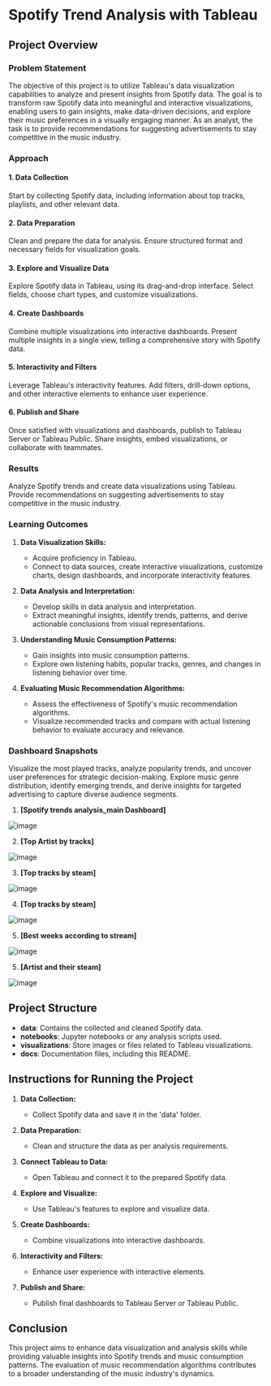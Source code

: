 # Spotify Trend Analysis with Tableau

## Project Overview

### Problem Statement

The objective of this project is to utilize Tableau's data visualization capabilities to analyze and present insights from Spotify data. The goal is to transform raw Spotify data into meaningful and interactive visualizations, enabling users to gain insights, make data-driven decisions, and explore their music preferences in a visually engaging manner. As an analyst, the task is to provide recommendations for suggesting advertisements to stay competitive in the music industry.

### Approach

#### 1. Data Collection
Start by collecting Spotify data, including information about top tracks, playlists, and other relevant data.

#### 2. Data Preparation
Clean and prepare the data for analysis. Ensure structured format and necessary fields for visualization goals.


#### 3. Explore and Visualize Data
Explore Spotify data in Tableau, using its drag-and-drop interface. Select fields, choose chart types, and customize visualizations.

#### 4. Create Dashboards
Combine multiple visualizations into interactive dashboards. Present multiple insights in a single view, telling a comprehensive story with Spotify data.

#### 5. Interactivity and Filters
Leverage Tableau's interactivity features. Add filters, drill-down options, and other interactive elements to enhance user experience.

#### 6. Publish and Share
Once satisfied with visualizations and dashboards, publish to Tableau Server or Tableau Public. Share insights, embed visualizations, or collaborate with teammates.

### Results

Analyze Spotify trends and create data visualizations using Tableau. Provide recommendations on suggesting advertisements to stay competitive in the music industry.

### Learning Outcomes

1. **Data Visualization Skills:**
   - Acquire proficiency in Tableau.
   - Connect to data sources, create interactive visualizations, customize charts, design dashboards, and incorporate interactivity features.

2. **Data Analysis and Interpretation:**
   - Develop skills in data analysis and interpretation.
   - Extract meaningful insights, identify trends, patterns, and derive actionable conclusions from visual representations.

3. **Understanding Music Consumption Patterns:**
   - Gain insights into music consumption patterns.
   - Explore own listening habits, popular tracks, genres, and changes in listening behavior over time.

4. **Evaluating Music Recommendation Algorithms:**
   - Assess the effectiveness of Spotify's music recommendation algorithms.
   - Visualize recommended tracks and compare with actual listening behavior to evaluate accuracy and relevance.

### Dashboard Snapshots

Visualize the most played tracks, analyze popularity trends, and uncover user preferences for strategic decision-making. 
Explore music genre distribution, identify emerging trends, and derive insights for targeted advertising to capture diverse audience segments.

1. **[Spotify trends analysis_main Dashboard]**

![image](https://github.com/Shubham301099/Spotify-trend-analys-/assets/154081009/a1b0916f-9fd5-4ee3-966a-59767f209c73)

   
2. **[Top Artist by tracks]**
   
![image](https://github.com/Shubham301099/Spotify-trend-analys-/assets/154081009/6ed68b78-bb66-4a14-b339-543913357192)

   
3. **[Top tracks by steam]**

![image](https://github.com/Shubham301099/Spotify-trend-analys-/assets/154081009/0c16314c-a465-4fd9-9b8b-2da17047fa48)

4. **[Top tracks by steam]**

![image](https://github.com/Shubham301099/Spotify-trend-analys-/assets/154081009/03e5859b-2c0f-4b1f-895c-7af9b604f864)

5. **[Best weeks according to stream]**

![image](https://github.com/Shubham301099/Spotify-trend-analys-/assets/154081009/45cf6433-8d31-492f-8463-6f5a3dc7fedf)

5. **[Artist and their steam]**

![image](https://github.com/Shubham301099/Spotify-trend-analys-/assets/154081009/6178845e-9277-425d-8401-bd0d941464ce)

## Project Structure

- **data**: Contains the collected and cleaned Spotify data.
- **notebooks**: Jupyter notebooks or any analysis scripts used.
- **visualizations**: Store images or files related to Tableau visualizations.
- **docs**: Documentation files, including this README.

## Instructions for Running the Project

1. **Data Collection:**
   - Collect Spotify data and save it in the 'data' folder.

2. **Data Preparation:**
   - Clean and structure the data as per analysis requirements.

3. **Connect Tableau to Data:**
   - Open Tableau and connect it to the prepared Spotify data.

4. **Explore and Visualize:**
   - Use Tableau's features to explore and visualize data.

5. **Create Dashboards:**
   - Combine visualizations into interactive dashboards.

6. **Interactivity and Filters:**
   - Enhance user experience with interactive elements.

7. **Publish and Share:**
   - Publish final dashboards to Tableau Server or Tableau Public.

## Conclusion

This project aims to enhance data visualization and analysis skills while providing valuable insights into Spotify trends and music consumption patterns. The evaluation of music recommendation algorithms contributes to a broader understanding of the music industry's dynamics.
